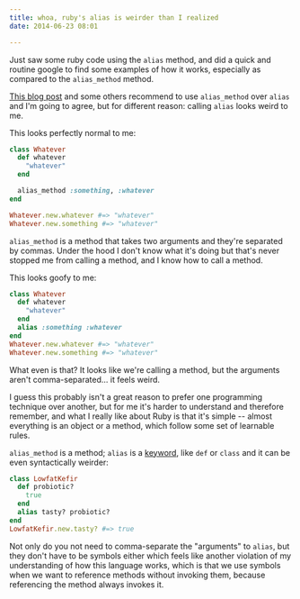 ```yaml
---
title: whoa, ruby's alias is weirder than I realized
date: 2014-06-23 08:01

---
```


Just saw some ruby code using the `alias` method, and did a quick and routine google to find some examples of how it works, especially as compared to the `alias_method` method.

[This blog post](http://andreacfm.com/2012/11/29/ruby-alias-vs-alias-method/) and some others recommend to use `alias_method` over `alias` and I'm going to agree, but for different reason: calling `alias` looks weird to me.

This looks perfectly normal to me:

```ruby
class Whatever
  def whatever
    "whatever"
  end

  alias_method :something, :whatever
end

Whatever.new.whatever #=> "whatever"
Whatever.new.something #=> "whatever"
```

`alias_method` is a method that takes two arguments and they're separated by commas. Under the hood I don't know what it's doing but that's never stopped me from calling a method, and I know how to call a method.

This looks goofy to me:

```ruby
class Whatever
  def whatever
    "whatever"
  end
  alias :something :whatever
end
Whatever.new.whatever #=> "whatever"
Whatever.new.something #=> "whatever"
```

What even is that? It looks like we're calling a method, but the arguments aren't comma-separated... it feels weird.

I guess this probably isn't a great reason to prefer one programming technique over another, but for me it's harder to understand and therefore remember, and what I really like about Ruby is that it's simple -- almost everything is an object or a method, which follow some set of learnable rules.

`alias_method` is a method; `alias` is a [keyword][], like `def` or `class` and it can be even syntactically weirder:

[keyword]: http://ruby-doc.org/docs/keywords/1.9/files/keywords_rb.html#M000007

```ruby
class LowfatKefir
  def probiotic?
    true
  end
  alias tasty? probiotic?
end
LowfatKefir.new.tasty? #=> true
```

Not only do you not need to comma-separate the "arguments" to `alias`, but they don't have to be symbols either which feels like another violation of my understanding of how this language works, which is that we use symbols when we want to reference methods without invoking them, because referencing the method always invokes it.
